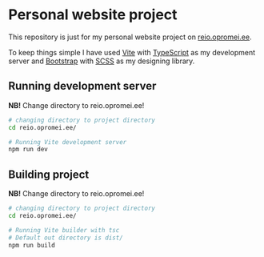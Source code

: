 # Personal website project

This repository is just for my personal website project on [reio.opromei.ee](https://reio.opromei.ee/).

To keep things simple I have used [Vite](https://vitejs.dev/) with [TypeScript](https://www.typescriptlang.org/) as my development server and [Bootstrap](https://getbootstrap.com/) with [SCSS](https://sass-lang.com/) as my designing library.

## Running development server

**NB!** Change directory to reio.opromei.ee!

~~~bash
# changing directory to project directory
cd reio.opromei.ee/

# Running Vite development server
npm run dev
~~~

## Building project

**NB!** Change directory to reio.opromei.ee!

~~~bash
# changing directory to project directory
cd reio.opromei.ee/

# Running Vite builder with tsc
# Default out directory is dist/
npm run build
~~~